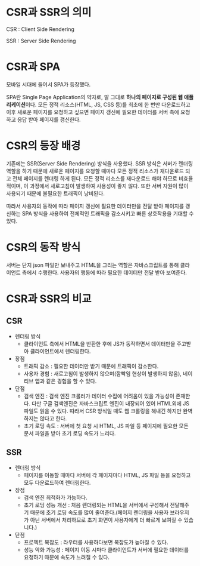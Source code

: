 # CSR과 SSR의 의미

CSR : Client Side Rendering

SSR : Server Side Rendering

# CSR과 SPA

모바일 시대에 들어서 SPA가 등장했다.

SPA란 Single Page Application의 약자로, 말 그대로 **하나의 페이지로 구성된 웹 애플리케이션**이다. 모든 정적 리소스(HTML, JS, CSS 등)를 최초에 한 번만 다운로드하고 이후 새로운 페이지를 요청하고 싶으면 페이지 갱신에 필요한 데이터를 서버 측에 요청하고 응답 받아 페이지를 갱신한다.

# CSR의 등장 배경

기존에는 SSR(Server Side Rendering) 방식을 사용했다. SSR 방식은 서버가 렌더링 역할을 하기 때문에 새로운 페이지를 요청할 때마다 모든 정적 리소스가 재다운로드 되고 전체 페이지를 렌더링 하게 된다. 모든 정적 리소스를 재다운로드 해야 하므로 비효율적이며, 이 과정에서 새로고침이 발생하여 사용성이 좋지 않다. 또한 서버 자원이 많이 사용되기 때문에 불필요한 트래픽이 낭비된다.

따라서 사용자의 동작에 따라 페이지 갱신에 필요한 데이터만을 전달 받아 페이지를 갱신하는 SPA 방식을 사용하여 전체적인 트래픽을 감소시키고 빠른 상호작용을 기대할 수 있다.

# CSR의 동작 방식

서버는 단지 json 파일만 보내주고 HTML을 그리는 역할은 자바스크립트를 통해 클라이언트 측에서 수행한다. 사용자의 행동에 따라 필요한 데이터만 전달 받아 보여준다.

# CSR과 SSR의 비교

## CSR

- 렌더링 방식
  - 클라이언트 측에서 HTML을 반환한 후에 JS가 동작하면서 데이터만을 주고받아 클라이언트에서 렌더링한다.
- 장점
  - 트래픽 감소 : 필요한 데이터만 받기 때문에 트래픽이 감소한다.
  - 사용자 경험 : 새로고침이 발생하지 않으며(깜빡임 현상이 발생하지 않음), 네이티브 앱과 같은 경험을 할 수 있다.
- 단점
  - 검색 엔진 : 검색 엔진 크롤러가 데이터 수집에 어려움이 있을 가능성이 존재한다.
    다만 구글 검색엔진은 자바스크립트 엔진이 내장되어 있어 HTML외에 JS 파일도 읽을 수 있다. 따라서 CSR 방식일 때도 웹 크롤링을 해내긴 하지만 완벽하지는 않다고 한다.
  - 초기 로딩 속도 : 서버에 첫 요청 시 HTML, JS 파일 등 페이지에 필요한 모든 문서 파일을 받아 초기 로딩 속도가 느리다.

## SSR

- 렌더링 방식
  - 페이지를 이동할 때마다 서버에 각 페이지마다 HTML, JS 파일 등을 요청하고 모두 다운로드하여 렌더링한다.
- 장점
  - 검색 엔진 최적화가 가능하다.
  - 초기 로딩 성능 개선 : 처음 렌더링되는 HTML을 서버에서 구성해서 전달해주기 때문에 초기 로딩 속도를 많이 줄여준다.(페이지 렌더링을 사용자 브라우저가 아닌 서버에서 처리하므로 초기 화면이 사용자에게 더 빠르게 보여질 수 있습니다.)
- 단점
  - 프로젝트 복잡도 : 라우터를 사용하다보면 복잡도가 높아질 수 있다.
  - 성능 악화 가능성 : 페이지 이동 시마다 클라이언트가 서버에 필요한 데이터를 요청하기 때문에 속도가 느려질 수 있다.
